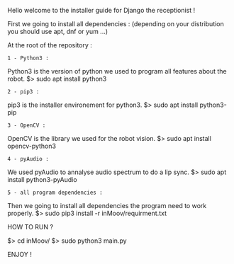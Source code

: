 Hello welcome to the installer guide for Django the receptionist !

First we going to install all dependencies :
(depending on your distribution you should use apt, dnf or yum ...)

At the root of the repository :


    1 - Python3 :
Python3 is the version of python we used to program all features about the robot.
$> sudo apt install python3


    2 - pip3 :
pip3 is the installer environement for python3.
$> sudo apt install python3-pip


    3 - OpenCV :
OpenCV is the library we used for the robot vision.
$> sudo apt install opencv-python3


    4 - pyAudio :
We used pyAudio to annalyse audio spectrum to do a lip sync.
$> sudo apt install python3-pyAudio 


    5 - all program dependencies :
Then we going to install all dependencies the program need to work properly.
$> sudo pip3 install -r inMoov/requirment.txt


HOW TO RUN ?

$> cd inMoov/
$> sudo python3 main.py

ENJOY !
